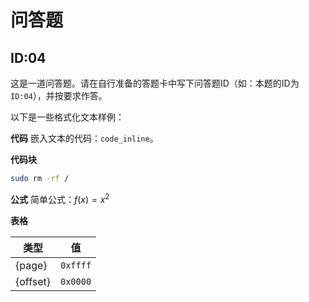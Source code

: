 # 问答题
## ID:04
这是一道问答题。请在自行准备的答题卡中写下问答题ID（如：本题的ID为`ID:04`），并按要求作答。

以下是一些格式化文本样例：

**代码**
嵌入文本的代码：`code_inline`。

**代码块**
```bash
sudo rm -rf /
```
**公式**
简单公式：$f(x)=x^2$

**表格**

| 类型 | 值 |
|---|---|
| {page} | `0xffff` |
| {offset} | `0x0000`|
